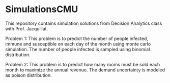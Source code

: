 # SimulationsCMU
This repository contains simulation solutions from Decision Analytics class with Prof. Jacquillat.

Problem 1: This problem is to predict the number of people infected, immune and susceptible on each day of the month using monte carlo simulation. The number of people infected is sampled using binomial distribution. 

Problem 2: This problem is to predict how many rooms must be sold each month to maximize the annual revenue. The demand uncertainty is modeled as poison distribution. 
